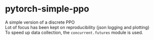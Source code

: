 # pytorch-simple-ppo
A simple version of a discrete PPO\
Lot of focus has been kept on reproducibility (json logging and plotting)\
To speed up data collection, the ``concurrent.futures`` module is used.
